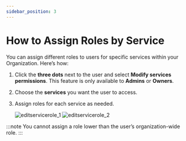 ```yaml
---
sidebar_position: 3
---
```


# How to Assign Roles by Service

You can assign different roles to users for specific services within your Organization. Here’s how:

1. Click the **three dots** next to the user and select **Modify services permissions**. This feature is only available to **Admins** or **Owners**.
2. Choose the **services** you want the user to access.
3. Assign roles for each service as needed.

   ![editservicerole_1](https://storage.travelgate.com/kbase/editservicerole_1.jpg)
   ![editservicerole_2](https://storage.travelgate.com/kbase/editservicerole_2.jpg)

:::note
You cannot assign a role lower than the user’s organization-wide role.
:::